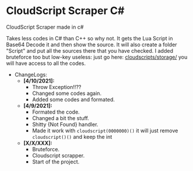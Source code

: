 # CloudScript Scraper C#
CloudScript Scraper made in c#

Takes less codes in C# than C++ so why not. It gets the Lua Script in Base64 Decode it and then show the source. It will also create a folder "Script" and put all the sources there that you have checked. I added bruteforce too but low-key useless: just go here: <a href="https://lynx.rip/dashboard/home/cloudscripts/storage/">cloudscripts/storage/</a> you will have access to all the codes.



* ChangeLogs:
  * <b>[4/10/2021]:</b>
    * Throw Exception!!??
    * Changed some codes again.
    * Added some codes and formated.
  * <b>[4/9/2021]:</b>
    * Formated the code.
    * Changed a bit the stuff.
    * Shitty {Not Found} handler.
    * Made it work with `cloudscript(0000000)()` it will just remove `cloudscript()()` and keep the int
  * <b>[X/X/XXX]:</b>
    * Bruteforce. 
    * Cloudscript scrapper.
    * Start of the project. 